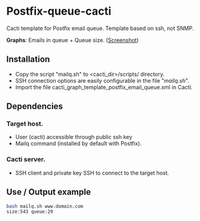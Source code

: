 # Postfix-queue-cacti
Cacti template for Postfix email queue. Template based on ssh, not SNMP.

**Graphs**: Emails in queue + Queue size. ([Screenshot](https://github.com/Busindre/Postfix-queue-cacti/issues/1))

## Installation

- Copy the script "mailq.sh" to <cacti_dir>/scripts/ directory.
- SSH connection options are easily configurable in the file "*mailq.sh*".
- Import the file cacti_graph_template_postfix_email_queue.xml in Cacti.

## Dependencies

### Target host.
- User (cacti) accessible through public ssh key
- Mailq command (installed by default with Postfix).

### Cacti server.
- SSH client and private key SSH to connect to the target host.

## Use / Output example
```sh
bash mailq.sh www.domain.com
size:543 queue:29
```
